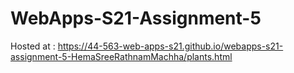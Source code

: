 # WebApps-S21-Assignment-5
Hosted at : https://44-563-web-apps-s21.github.io/webapps-s21-assignment-5-HemaSreeRathnamMachha/plants.html

